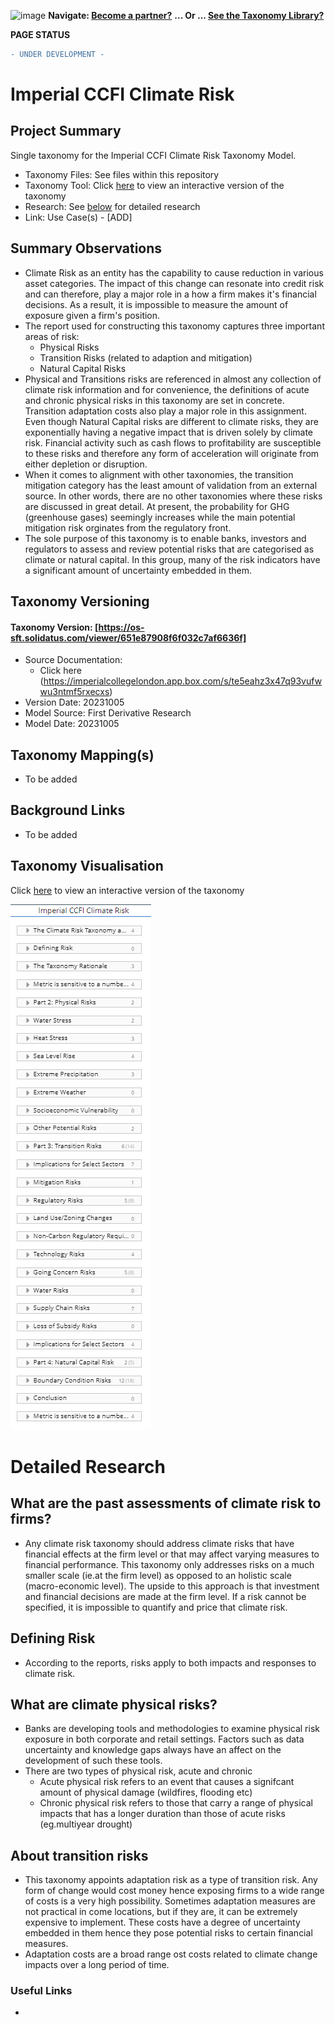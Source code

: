 ![image](https://user-images.githubusercontent.com/112073913/188821900-0c411acf-fbdd-4163-adc9-3ba4e2be78df.png)
**Navigate: [Become a partner?](https://github.com/OS-SFT/06-COLLABORATORS-PARTNERS)**
**... Or ... [See the Taxonomy Library?](https://github.com/orgs/OS-SFT/projects/2)**

**PAGE STATUS**
```diff
- UNDER DEVELOPMENT -
```

# Imperial CCFI Climate Risk

## Project Summary

Single taxonomy for the Imperial CCFI Climate Risk Taxonomy Model.
- Taxonomy Files: See files within this repository
- Taxonomy Tool: Click [here](https://os-sft.solidatus.com/viewer/651e87908f6f032c7af6636f) to view an interactive version of the taxonomy
- Research: See [below]('https://imperialcollegelondon.app.box.com/s/te5eahz3x47q93vufwwu3ntmf5rxecxs') for detailed research
- Link: Use Case(s) - [ADD]

## Summary Observations

- Climate Risk as an entity has the capability to cause reduction in various asset categories. The impact of this change can resonate into credit risk and can therefore, play a major role in a how a firm makes it's financial decisions. As a result, it is impossible to measure the amount of exposure given a firm's position.
- The report used for constructing this taxonomy captures three important areas of risk:
  -  Physical Risks
  -  Transition Risks (related to adaption and mitigation)
  -  Natural Capital Risks
- Physical and Transitions risks are referenced in almost any collection of climate risk information and for convenience, the definitions of acute and chronic physical risks in this taxonomy are set in concrete. Transition adaptation costs also play a major role in this assignment. Even though Natural Capital risks are different to climate risks, they are exponentially having a negative impact that is driven solely by climate risk. Financial activity such as cash flows to profitability are susceptible to these risks and therefore any form of acceleration will originate from either depletion or disruption.
- When it comes to alignment with other taxonomies, the transition mitigation category has the least amount of validation from an external source. In other words, there are no other taxonomies where these risks are discussed in great detail. At present, the probability for GHG (greenhouse gases) seemingly increases while the main potential mitigation risk orginates from the regulatory front.
- The sole purpose of this taxonomy is to enable banks, investors and regulators to assess and review potential risks that are categorised as climate or natural capital. In this group, many of the risk indicators have a significant amount of uncertainty embedded in them.
  
 
## Taxonomy Versioning

#### Taxonomy Version: [https://os-sft.solidatus.com/viewer/651e87908f6f032c7af6636f]
- Source Documentation:
    - Click here (https://imperialcollegelondon.app.box.com/s/te5eahz3x47q93vufwwu3ntmf5rxecxs)
- Version Date: 20231005
- Model Source: First Derivative Research
- Model Date: 20231005

## Taxonomy Mapping(s)

- To be added

## Background Links

- To be added

## Taxonomy Visualisation

Click [here](https://os-sft.solidatus.com/viewer/651e87908f6f032c7af6636f) to view an interactive version of the taxonomy

![image](https://github.com/OS-SFT/Taxonomy-Mappings-Library/blob/main/Single%20Taxonomies/Imperial%20CCFI%20Climate%20Risk/Capture.PNG)

# Detailed Research

## What are the past assessments of climate risk to firms?
-	Any climate risk taxonomy should address climate risks that have financial effects at the firm level or that may affect varying measures to financial performance. This taxonomy only addresses risks on a much smaller scale (ie.at the firm level) as opposed to an holistic scale (macro-economic level). The upside to this approach is that investment and financial decisions are made at the firm level. If a risk cannot be specified, it is impossible to quantify and price that climate risk.

## Defining Risk
- According to the reports, risks apply to both impacts and responses to climate risk. 

## What are climate physical risks?
- Banks are developing tools and methodologies to examine physical risk exposure in both corporate and retail settings. Factors such as data uncertainty and knowledge gaps always have an affect on the development of such these tools.
- There are two types of physical risk, acute and chronic
  - Acute physical risk refers to an event that causes a signifcant amount of physical damage (wildfires, flooding etc)
  - Chronic physical risk refers to those that carry a range of physical impacts that has a longer duration than those of acute risks (eg.multiyear drought)
    
## About transition risks
- This taxonomy appoints adaptation risk as a type of transition risk. Any form of change would cost money hence exposing firms to a wide range of costs is a very high possibility. Sometimes adaptation measures are not practical in come locations, but if they are, it can be extremely expensive to implement. These costs have a degree of uncertainty embedded in them hence they pose potential risks to certain financial measures.
- Adaptation costs are a broad range ost costs related to climate change impacts over a long period of time.

### Useful Links

- 
